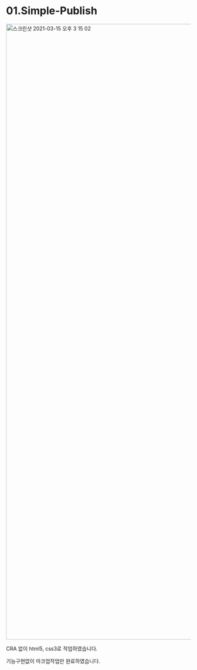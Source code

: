 # 01.Simple-Publish

<img width="1679" alt="스크린샷 2021-03-15 오후 3 15 02" src="https://user-images.githubusercontent.com/62928948/111111444-a9353f00-85a1-11eb-8d52-f1c03e8a558c.png">

CRA 없이 html5, css3로 작업하였습니다.

기능구현없이 마크업작업만 완료하였습니다.
